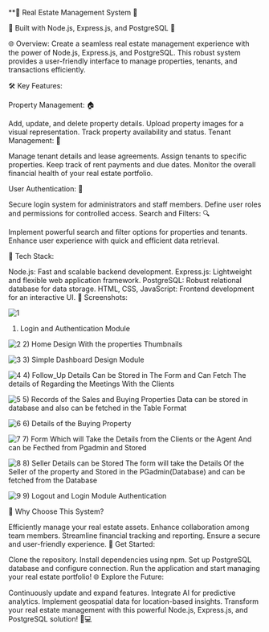 **🏡 Real Estate Management System 🏡

🚀 Built with Node.js, Express.js, and PostgreSQL 🚀

🌐 Overview:
Create a seamless real estate management experience with the power of Node.js, Express.js, and PostgreSQL. This robust system provides a user-friendly interface to manage properties, tenants, and transactions efficiently.

🛠️ Key Features:

Property Management: 🏠

Add, update, and delete property details.
Upload property images for a visual representation.
Track property availability and status.
Tenant Management: 👫

Manage tenant details and lease agreements.
Assign tenants to specific properties.
Keep track of rent payments and due dates.
Monitor the overall financial health of your real estate portfolio.

User Authentication: 🔐

Secure login system for administrators and staff members.
Define user roles and permissions for controlled access.
Search and Filters: 🔍

Implement powerful search and filter options for properties and tenants.
Enhance user experience with quick and efficient data retrieval.

🔧 Tech Stack:

Node.js: Fast and scalable backend development.
Express.js: Lightweight and flexible web application framework.
PostgreSQL: Robust relational database for data storage.
HTML, CSS, JavaScript: Frontend development for an interactive UI.
📸 Screenshots:

![1](https://github.com/imrohitsampannavar45/Real_Estate-Management-System-Using-Nodejs-ExpressJs-PostgreSQL-/assets/88710389/1c268de2-1c9e-4352-bdee-72dabe76d982)
1) Login and Authentication Module

![2](https://github.com/imrohitsampannavar45/Real_Estate-Management-System-Using-Nodejs-ExpressJs-PostgreSQL-/assets/88710389/1aaa2899-c8a9-4a60-b669-dfbc03aa93c8)
2) Home Design With the properties Thumbnails 

![3](https://github.com/imrohitsampannavar45/Real_Estate-Management-System-Using-Nodejs-ExpressJs-PostgreSQL-/assets/88710389/5b8853ef-66eb-4f62-b056-a69d3c7a03d4)
3) Simple Dashboard Design Module 

![4](https://github.com/imrohitsampannavar45/Real_Estate-Management-System-Using-Nodejs-ExpressJs-PostgreSQL-/assets/88710389/607decaa-a507-47db-8f9c-f7cf1bc9c79b)
 4) Follow_Up Details Can be Stored in The Form and Can Fetch The details of Regarding the Meetings With the Clients 

 ![5](https://github.com/imrohitsampannavar45/Real_Estate-Management-System-Using-Nodejs-ExpressJs-PostgreSQL-/assets/88710389/20b566b2-001f-422b-83d4-9b1bec907e51)
5) Records of the Sales and Buying Properties Data can be stored in database and also can be fetched in the Table Format 

![6](https://github.com/imrohitsampannavar45/Real_Estate-Management-System-Using-Nodejs-ExpressJs-PostgreSQL-/assets/88710389/bf15bf99-0434-4468-97ff-7e5a95c4c682)
6) Details of the Buying Property

![7](https://github.com/imrohitsampannavar45/Real_Estate-Management-System-Using-Nodejs-ExpressJs-PostgreSQL-/assets/88710389/b69137bb-7358-4258-8e4e-f34faedddd36)
7) Form Which will Take the Details from the Clients or the Agent And can be Fecthed from Pgadmin and Stored 

![8](https://github.com/imrohitsampannavar45/Real_Estate-Management-System-Using-Nodejs-ExpressJs-PostgreSQL-/assets/88710389/595e9b67-9ab6-4e6b-b408-d4d55ced17cf)
8) Seller Details can be Stored The form will take the Details Of the Seller of the property and Stored in the PGadmin(Database)  and can be fetched from the Database 

![9](https://github.com/imrohitsampannavar45/Real_Estate-Management-System-Using-Nodejs-ExpressJs-PostgreSQL-/assets/88710389/86879bd4-c559-4ce2-94b2-7377d87015af)
9) Logout and Login Module Authentication 


🌟 Why Choose This System?

Efficiently manage your real estate assets.
Enhance collaboration among team members.
Streamline financial tracking and reporting.
Ensure a secure and user-friendly experience.
🚀 Get Started:

Clone the repository.
Install dependencies using npm.
Set up PostgreSQL database and configure connection.
Run the application and start managing your real estate portfolio!
🌐 Explore the Future:

Continuously update and expand features.
Integrate AI for predictive analytics.
Implement geospatial data for location-based insights.
Transform your real estate management with this powerful Node.js, Express.js, and PostgreSQL solution! 🏡💻

